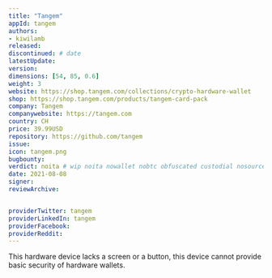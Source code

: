 ```yaml
---
title: "Tangem"
appId: tangem
authors:
- kiwilamb
released: 
discontinued: # date
latestUpdate:
version:
dimensions: [54, 85, 0.6]
weight: 3
website: https://shop.tangem.com/collections/crypto-hardware-wallet
shop: https://shop.tangem.com/products/tangem-card-pack
company: Tangem
companywebsite: https://tangem.com
country: CH
price: 39.99USD
repository: https://github.com/tangem
issue:
icon: tangem.png
bugbounty:
verdict: noita # wip noita nowallet nobtc obfuscated custodial nosource nonverifiable reproducible bounty defunct
date: 2021-08-08
signer:
reviewArchive:


providerTwitter: tangem
providerLinkedIn: tangem
providerFacebook: 
providerReddit: 
---
```



This hardware device lacks a screen or a button, this device cannot provide basic security of hardware wallets.